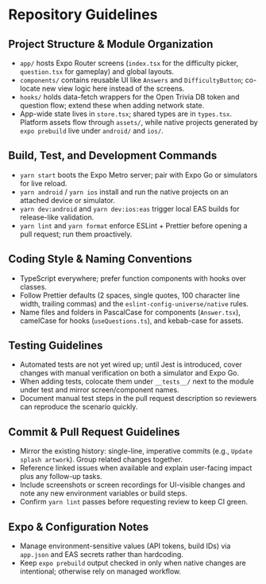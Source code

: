 # Repository Guidelines

## Project Structure & Module Organization
- `app/` hosts Expo Router screens (`index.tsx` for the difficulty picker, `question.tsx` for gameplay) and global layouts.
- `components/` contains reusable UI like `Answers` and `DifficultyButton`; co-locate new view logic here instead of the screens.
- `hooks/` holds data-fetch wrappers for the Open Trivia DB token and question flow; extend these when adding network state.
- App-wide state lives in `store.tsx`; shared types are in `types.tsx`. Platform assets flow through `assets/`, while native projects generated by `expo prebuild` live under `android/` and `ios/`.

## Build, Test, and Development Commands
- `yarn start` boots the Expo Metro server; pair with Expo Go or simulators for live reload.
- `yarn android` / `yarn ios` install and run the native projects on an attached device or simulator.
- `yarn dev:android` and `yarn dev:ios:eas` trigger local EAS builds for release-like validation.
- `yarn lint` and `yarn format` enforce ESLint + Prettier before opening a pull request; run them proactively.

## Coding Style & Naming Conventions
- TypeScript everywhere; prefer function components with hooks over classes.
- Follow Prettier defaults (2 spaces, single quotes, 100 character line width, trailing commas) and the `eslint-config-universe/native` rules.
- Name files and folders in PascalCase for components (`Answer.tsx`), camelCase for hooks (`useQuestions.ts`), and kebab-case for assets.

## Testing Guidelines
- Automated tests are not yet wired up; until Jest is introduced, cover changes with manual verification on both a simulator and Expo Go.
- When adding tests, colocate them under `__tests__/` next to the module under test and mirror screen/component names.
- Document manual test steps in the pull request description so reviewers can reproduce the scenario quickly.

## Commit & Pull Request Guidelines
- Mirror the existing history: single-line, imperative commits (e.g., `Update splash artwork`). Group related changes together.
- Reference linked issues when available and explain user-facing impact plus any follow-up tasks.
- Include screenshots or screen recordings for UI-visible changes and note any new environment variables or build steps.
- Confirm `yarn lint` passes before requesting review to keep CI green.

## Expo & Configuration Notes
- Manage environment-sensitive values (API tokens, build IDs) via `app.json` and EAS secrets rather than hardcoding.
- Keep `expo prebuild` output checked in only when native changes are intentional; otherwise rely on managed workflow.
